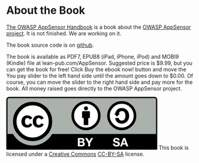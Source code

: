 # About the Book

[The OWASP AppSensor Handbook](https://leanpub.com/AppSensor) is a book about the [OWASP AppSensor project](https://www.owasp.org/index.php/OWASP_AppSensor_Project). It is not finished. We are working on it.

The book source code is on [github](https://github.com/OWASP/AppSensor-Handbook).

The book is available as PDF7, EPUB8 (iPad, iPhone, iPod) and MOBI9 (Kindle) file at lean-pub.com/AppSensor. Suggested price is $9.99, but you can get the book for free! Click Buy the ebook now! button and move the You pay slider to the left hand side until the amount goes down to $0.00. Of course, you can move the slider to the right hand side and pay more for the book. All money raised goes directly to the OWASP AppSensor project.


![](images/ccbysa.png)
This book is licensed under a [Creative Commons](http://creativecommons.org/) [CC-BY-SA](http://creativecommons.org/licenses/by-sa/3.0/) license.
